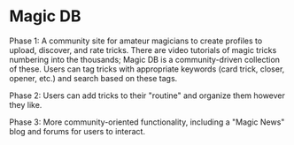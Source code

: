 Magic DB
========

Phase 1: A community site for amateur magicians to create profiles to upload, discover, and
rate tricks. There are video tutorials of magic tricks numbering into the
thousands; Magic DB is a community-driven collection of these. Users can tag
tricks with appropriate keywords (card trick, closer, opener, etc.) and search
based on these tags.

Phase 2: Users can add tricks to their "routine" and organize them however they
like.

Phase 3: More community-oriented functionality, including a "Magic News" blog
and forums for users to interact.
